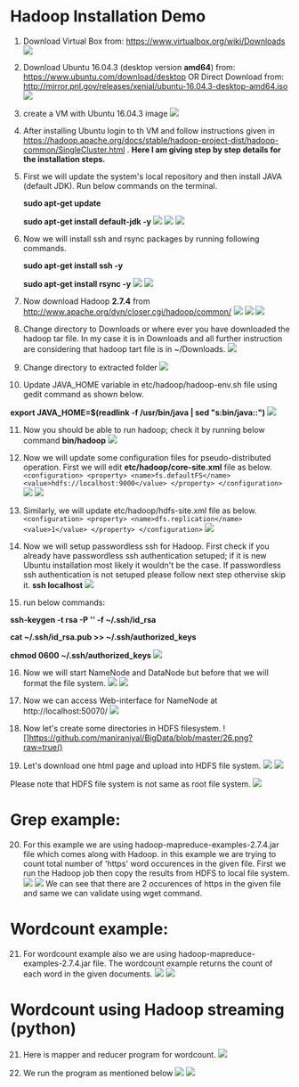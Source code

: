 # Hadoop Installation Demo

1. Download Virtual Box from: https://www.virtualbox.org/wiki/Downloads
![](https://github.com/maniraniyal/BigData/blob/master/A1.png?raw=true)


2. Download Ubuntu 16.04.3 (desktop version **amd64**) from: https://www.ubuntu.com/download/desktop
   OR 
   Direct Download from: http://mirror.pnl.gov/releases/xenial/ubuntu-16.04.3-desktop-amd64.iso
![](https://github.com/maniraniyal/BigData/blob/master/A4.png?raw=true)


3. create a VM with Ubuntu 16.04.3 image
![](https://github.com/maniraniyal/BigData/blob/master/A3.png?raw=true)


4. After installing Ubuntu login to th VM and follow instructions given in https://hadoop.apache.org/docs/stable/hadoop-project-dist/hadoop-common/SingleCluster.html . **Here I am giving step by step details for the installation steps.**


5. First we will update the system's local repository and then install JAVA (default JDK). Run below commands on the terminal.

   **sudo apt-get update**
   
   **sudo apt-get install default-jdk -y**
![](https://github.com/maniraniyal/BigData/blob/master/7.png?raw=true)
![](https://github.com/maniraniyal/BigData/blob/master/8.png?raw=true)
![](https://github.com/maniraniyal/BigData/blob/master/9.png?raw=true)


6. Now we will install ssh and rsync packages by running following commands.

   **sudo apt-get install ssh -y**
   
   **sudo apt-get install rsync -y**
![](https://github.com/maniraniyal/BigData/blob/master/10.png?raw=true)
![](https://github.com/maniraniyal/BigData/blob/master/11.png?raw=true)


7. Now download Hadoop **2.7.4** from http://www.apache.org/dyn/closer.cgi/hadoop/common/
![](https://github.com/maniraniyal/BigData/blob/master/download_hadoop.png?raw=true)
![](https://github.com/maniraniyal/BigData/blob/master/12.png?raw=true)
![](https://github.com/maniraniyal/BigData/blob/master/13.png?raw=true)


8. Change directory to Downloads or where ever you have downloaded the hadoop tar file. In my case it is in Downloads and all further instruction are considering that hadoop tart file is in ~/Downloads.
![](https://github.com/maniraniyal/BigData/blob/master/14.png?raw=true)


9. Change directory to extracted folder 
![](https://github.com/maniraniyal/BigData/blob/master/15.png?raw=true)


10. Update JAVA_HOME variable in etc/hadoop/hadoop-env.sh file using gedit command as shown below.

   **export JAVA_HOME=$(readlink -f /usr/bin/java | sed "s:bin/java::")**
![](https://github.com/maniraniyal/BigData/blob/master/22.png?raw=true)


11. Now you should be able to run hadoop; check it by running below command
   **bin/hadoop**
![](https://github.com/maniraniyal/BigData/blob/master/16.png?raw=true)


12. Now we will update some configuration files for pseudo-distributed operation. First we will edit **etc/hadoop/core-site.xml** file as below.
   `<configuration>
    <property>
        <name>fs.defaultFS</name>
        <value>hdfs://localhost:9000</value>
    </property>
   </configuration>`
![](https://github.com/maniraniyal/BigData/blob/master/18_1.png?raw=true)
![](https://github.com/maniraniyal/BigData/blob/master/18.png?raw=true)


13. Similarly, we will update etc/hadoop/hdfs-site.xml file as below.
`<configuration>
    <property>
        <name>dfs.replication</name>
        <value>1</value>
    </property>
</configuration>`
![](https://github.com/maniraniyal/BigData/blob/master/19.png?raw=true)


14. Now we will setup passwordless ssh for Hadoop. First check if you already have passwordless ssh authentication setuped; if it is new Ubuntu installation most likely it wouldn't be the case. If passwordless ssh authentication is not setuped please follow next step othervise skip it.
   **ssh localhost**
![](https://github.com/maniraniyal/BigData/blob/master/20.png?raw=true)


15. run below commands:

  **ssh-keygen -t rsa -P '' -f ~/.ssh/id_rsa**
  
  **cat ~/.ssh/id_rsa.pub >> ~/.ssh/authorized_keys**
  
  **chmod 0600 ~/.ssh/authorized_keys**
![](https://github.com/maniraniyal/BigData/blob/master/21.png?raw=true)


16. Now we will start NameNode and DataNode but before that we will format the file system.
![](https://github.com/maniraniyal/BigData/blob/master/23.png?raw=true)
![](https://github.com/maniraniyal/BigData/blob/master/24.png?raw=true)


17. Now we can access Web-interface for NameNode at http://localhost:50070/
![](https://github.com/maniraniyal/BigData/blob/master/25.png?raw=true)


18. Now let's create some directories in HDFS filesystem.
![]https://github.com/maniraniyal/BigData/blob/master/26.png?raw=true()


19. Let's download one html page and upload into HDFS file system.
![](https://github.com/maniraniyal/BigData/blob/master/27.png?raw=true)
![](https://github.com/maniraniyal/BigData/blob/master/28.png?raw=true)

Please note that HDFS file system is not same as root file system.
![](https://github.com/maniraniyal/BigData/blob/master/30.png?raw=true)

# Grep example:
20. For this example we are using hadoop-mapreduce-examples-2.7.4.jar file which comes along with Hadoop. in this example we are trying to count total number of 'https' word occurences in the given file. First we run the Hadoop job then copy the results from HDFS to local file system.
![](https://github.com/maniraniyal/BigData/blob/master/35.png?raw=true)
![](https://github.com/maniraniyal/BigData/blob/master/36.png?raw=true)
We can see that there are 2 occurences of https in the given file and same we can validate using wget command.


# Wordcount example:
21. For wordcount example also we are using hadoop-mapreduce-examples-2.7.4.jar file. The wordcount example returns the count of each word in the given documents.
![](https://github.com/maniraniyal/BigData/blob/master/33.png?raw=true)
![](https://github.com/maniraniyal/BigData/blob/master/34.png?raw=true)


# Wordcount using Hadoop streaming (python)
21. Here is mapper and reducer program for wordcount.
![](https://github.com/maniraniyal/BigData/blob/master/39.png?raw=true)


22. We run the program as mentioned below
![](https://github.com/maniraniyal/BigData/blob/master/37.png?raw=true)
![](https://github.com/maniraniyal/BigData/blob/master/38.png?raw=true)
